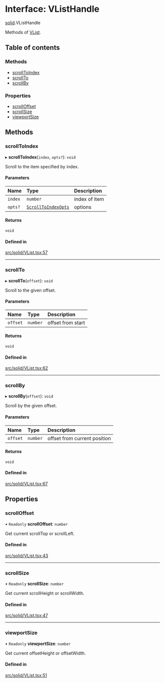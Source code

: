 # Interface: VListHandle

[solid](../modules/solid.md).VListHandle

Methods of [VList](../modules/solid.md#vlist).

## Table of contents

### Methods

- [scrollToIndex](solid.VListHandle.md#scrolltoindex)
- [scrollTo](solid.VListHandle.md#scrollto)
- [scrollBy](solid.VListHandle.md#scrollby)

### Properties

- [scrollOffset](solid.VListHandle.md#scrolloffset)
- [scrollSize](solid.VListHandle.md#scrollsize)
- [viewportSize](solid.VListHandle.md#viewportsize)

## Methods

### scrollToIndex

▸ **scrollToIndex**(`index`, `opts?`): `void`

Scroll to the item specified by index.

#### Parameters

| Name | Type | Description |
| :------ | :------ | :------ |
| `index` | `number` | index of item |
| `opts?` | [`ScrollToIndexOpts`](react.ScrollToIndexOpts.md) | options |

#### Returns

`void`

#### Defined in

[src/solid/VList.tsx:57](https://github.com/inokawa/virtua/blob/86625a37/src/solid/VList.tsx#L57)

___

### scrollTo

▸ **scrollTo**(`offset`): `void`

Scroll to the given offset.

#### Parameters

| Name | Type | Description |
| :------ | :------ | :------ |
| `offset` | `number` | offset from start |

#### Returns

`void`

#### Defined in

[src/solid/VList.tsx:62](https://github.com/inokawa/virtua/blob/86625a37/src/solid/VList.tsx#L62)

___

### scrollBy

▸ **scrollBy**(`offset`): `void`

Scroll by the given offset.

#### Parameters

| Name | Type | Description |
| :------ | :------ | :------ |
| `offset` | `number` | offset from current position |

#### Returns

`void`

#### Defined in

[src/solid/VList.tsx:67](https://github.com/inokawa/virtua/blob/86625a37/src/solid/VList.tsx#L67)

## Properties

### scrollOffset

• `Readonly` **scrollOffset**: `number`

Get current scrollTop or scrollLeft.

#### Defined in

[src/solid/VList.tsx:43](https://github.com/inokawa/virtua/blob/86625a37/src/solid/VList.tsx#L43)

___

### scrollSize

• `Readonly` **scrollSize**: `number`

Get current scrollHeight or scrollWidth.

#### Defined in

[src/solid/VList.tsx:47](https://github.com/inokawa/virtua/blob/86625a37/src/solid/VList.tsx#L47)

___

### viewportSize

• `Readonly` **viewportSize**: `number`

Get current offsetHeight or offsetWidth.

#### Defined in

[src/solid/VList.tsx:51](https://github.com/inokawa/virtua/blob/86625a37/src/solid/VList.tsx#L51)

